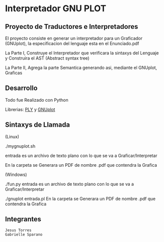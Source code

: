 Interpretador GNU PLOT
=======================

Proyecto de Traductores e Interpretadores
-----------------------------------------
El proyecto consiste en generar un interpretador para un Graficador (GNUplot), la especificacion del lenguaje esta en el Enunciado.pdf

La Parte I, Construye el Interpretador que verificara la sintaxys del Lenguaje y Construira el AST (Abstract syntax tree)

La Parte II, Agrega la parte Semantica generando asi, mediante el GNUplot, Graficas

Desarrollo
----------
Todo fue Realizado con Python

Librerias: [PLY](http://www.dabeaz.com/ply/) y [GNUplot](http://www.gnuplot.info/)

Sintaxys de Llamada
-------------------
(Linux)

./mygnuplot.sh <entrada>

entrada es un archivo de texto plano con lo que se va a Graficar/Interpretar

En la carpeta se Generara un PDF de nombre <entrada>.pdf que contendra la Grafica

(Windows)

./fun.py <entrada>
entrada es un archivo de texto plano con lo que se va a Graficar/Interpretar

./gnuplot entrada.pl
En la carpeta se Generara un PDF de nombre <entrada>.pdf que contendra la Grafica

Integrantes
------------
	Jesus Torres
	Gabrielle Sparano